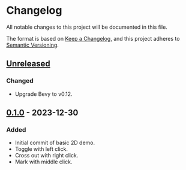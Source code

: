 # Changelog

All notable changes to this project will be documented in this file.

The format is based on [Keep a Changelog](https://keepachangelog.com/en/1.0.0/),
and this project adheres to [Semantic Versioning](https://semver.org/spec/v2.0.0.html).

## [Unreleased]

### Changed

- Upgrade Bevy to v0.12.

## [0.1.0] - 2023-12-30

### Added

- Initial commit of basic 2D demo.
- Toggle with left click.
- Cross out with right click.
- Mark with middle click.

[unreleased]: https://github.com/jackwolfard/hanjie/compare/v0.1.0...HEAD
[0.1.0]: https://github.com/jackwolfard/hanjie/releases/tag/v0.1.0
